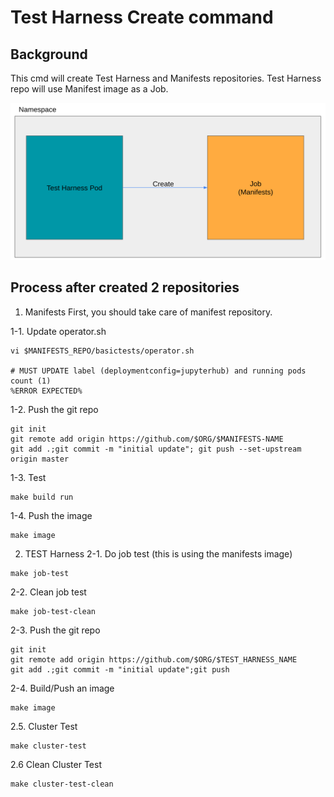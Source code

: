 # Test Harness Create command

## Background
This cmd will create Test Harness and Manifests repositories. Test Harness repo will use Manifest image as a Job.

![Image](images/test_harness_1.png)


## Process after created 2 repositories

1. Manifests
First, you should take care of manifest repository.

1-1. Update operator.sh
```
vi $MANIFESTS_REPO/basictests/operator.sh

# MUST UPDATE label (deploymentconfig=jupyterhub) and running pods count (1)
%ERROR EXPECTED%

```

1-2. Push the git repo 
~~~
git init 
git remote add origin https://github.com/$ORG/$MANIFESTS-NAME
git add .;git commit -m "initial update"; git push --set-upstream origin master
~~~

1-3. Test
~~~
make build run
~~~

1-4. Push the image
~~~
make image
~~~

2. TEST Harness
2-1. Do job test (this is using the manifests image)
~~~
make job-test
~~~
2-2. Clean job test
~~~
make job-test-clean
~~~

2-3. Push the git repo
~~~
git init 
git remote add origin https://github.com/$ORG/$TEST_HARNESS_NAME
git add .;git commit -m "initial update";git push
~~~

2-4. Build/Push an image
~~~
make image
~~~

2.5. Cluster Test
~~~
make cluster-test
~~~

2.6 Clean Cluster Test
~~~
make cluster-test-clean
~~~
